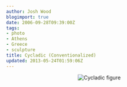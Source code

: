 ```yaml
---
author: Josh Wood
blogimport: true
date: 2006-09-28T09:39:00Z
tags:
- photo
- Athens
- Greece
- sculpture
title: Cycladic (Conventionalized)
updated: 2013-05-24T01:59:06Z
---
```


<div class="separator" style="clear: both; text-align: center;">
  <img border="0" src="/img/cycladicfigure.jpg" alt="Cycladic figure"/></a>
</div>
